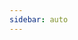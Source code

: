```yaml
---
sidebar: auto
---
```


<newsDetail
  :comments-count="12"
  :like-count="7"
  :liked="false"
  :images="undefined"
  id="001"
  title="新疆巴州尉犁县：胡杨染金秋 大漠醉远客"
  sub-title="undefined"
  news-from="CCTV"
  date="5 小时前"
  image="https://picsum.photos/500/300"
  :article-content="'<p><strong>【文化中国行】</strong></p><p>光明日报记者 赵明昊 靳昊 孙金行 光明日报通讯员 宋唯一</p><p>秋日塞上的每一个角落，都在上演着色彩斑斓的童话。新疆巴音郭楞蒙古自治州尉犁县，在这片古老的土地上，独有的风情画卷静待每一位旅者的探寻。</p><p>尉犁县罗布人村寨的烤鱼美食。宋唯一摄</p><p>走进罗布人村寨，一种陌生、神秘而又迷人的气息扑面而来。无垠的沙海，清脆的驼铃声回荡耳际；静静流淌的塔里木河，宛如生命的脉搏；那一片片璀璨的胡杨林，金黄与火红交织，让这片土地既显苍茫又不失热烈。</p><p>村子里，许多高龄老人依旧耳聪目明，豁达豪放，和着古老的旋律翩然而舞。“我从塔里木河走来，牛羊遍地，鱼儿欢畅，姑娘，我多想到你的身旁……”古老的罗布淖尔民歌传唱至今。今天的罗布人村寨，据传是从罗布泊迁徙而来。村寨内的特色婚房前，来自五湖四海的游客身着民族服饰，在迎亲、跨火盆等热闹喜庆的仪式中，沉浸式感受当地的传统婚俗。</p><p>穿过罗布人村寨的广场，眼前是1.5亿年的胡杨树化石。胡杨树被维吾尔族称为“最美丽的树”，更是生命的象征。</p><p>站在高处放眼望去，大片的胡杨林仿佛被温柔的霞光所笼罩，明黄色的胡杨叶如同满天繁星，在水面上轻轻摇曳。走进胡杨林深处，可见汉唐烽燧、太阳墓、祭台，每一处文化遗存都透着原始与神秘，仿佛将一个个古老的传说向人娓娓道来。</p><p>“快看，骆驼旁边还有冲沙的越野车，看起来好刺激！”许多游客的目光被越野车冲沙所吸引。越野挑战赛、沙漠寻宝、民族特色烧烤美食节、民俗竞技赛等丰富多彩的趣味活动，提高了景区旅游品质。</p><p>游客在尉犁县罗布人村寨体验沙漠越野。汪志鹏摄</p><p>“搭建‘大漠戈壁’和‘金山银山’之间的桥梁，深入挖掘沙漠文化旅游潜力，让沙漠文化旅游产业逐渐成为我们旅游发展的‘新蓝海’。”尉犁县文旅局党组书记、副局长刘焱说，尉犁正努力把流量变为“留量”，让更多“头回客”成为“回头客”。</p><p>迷人的不只是罗布人村寨。在尉犁，险峻的罗布泊大裂谷、浩瀚的罗布淖尔国家湿地公园、优美的塔塔秘境……每一处都是自然与人文交织的奇迹。</p><p>在神秘的罗布泊深处，大裂谷两侧的峭壁高耸入云，如刀削斧劈般笔直陡峭。阳光洒在石壁上，古老的岩石诉说着岁月的沧桑。</p><p>罗布淖尔国家湿地公园里，水天一色的画卷令人沉醉。茂密的芦苇随风摇曳，优雅的白鹭翩翩起舞，灵动的翠鸟一闪而过，为这片宁静之地增添了无限生机。</p><p>光着脚丫行走在塔克拉玛干沙漠，细沙在脚趾缝里流溢着温暖与舒适。沙梁如刃，绵延远去，又似佳人侧卧的倩影……大漠，胡杨，碧水，蓝天，还有当地人们那份坚韧不拔、乐观向上的生活态度，无不让游客心驰神往。</p><p>尉犁县罗布淖尔国家湿地公园的胡杨林景色。汪志鹏摄</p><p>尉犁县罗布人村寨传统婚礼表演。丰盼摄</p><p>游客在尉犁县葫芦岛乘坐游船观赏秋景。韩峻摄</p><p>《光明日报》（2024年10月27日 10版）</p><p>来源： 光明网-《光明日报》</p>'"
/>
